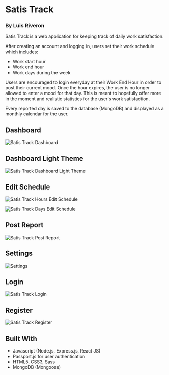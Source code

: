 # Satis Track
### By Luis Riveron

Satis Track is a web application for keeping track of daily work satisfaction.

After creating an account and logging in, users set their work schedule which includes:
- Work start hour
- Work end hour
- Work days during the week

Users are encouraged to login everyday at their Work End Hour in order to post their current mood. Once the hour expires, the user is no longer allowed to enter a mood for that day. This is meant to hopefully offer more in the moment and realistic statistics for the user's work satisfaction.

Every reported day is saved to the database (MongoDB) and displayed as a monthly calendar for the user.

## Dashboard
![Satis Track Dashboard](public/Screenshots/DashboardSatisTrack.png)

## Dashboard Light Theme
![Satis Track Dashboard Light Theme](public/Screenshots/DashboardLightThemeSatisTrack.png)

## Edit Schedule
![Satis Track Hours Edit Schedule](public/Screenshots/EditScheduleHoursSatisTrack.png)

![Satis Track Days Edit Schedule](public/Screenshots/EditScheduleDaysSatisTrack.png)

## Post Report
![Satis Track Post Report](public/Screenshots/PostReportSatisTrack.png)

## Settings
![Settings](public/Screenshots/SettingsSatisTrack.png)

## Login
![Satis Track Login](public/Screenshots/LoginSatisTrack.png)

## Register
![Satis Track Register](public/Screenshots/RegisterSatisTrack.png)

## Built With
- Javascript (Node.js, Express.js, React JS)
- Passport.js for user authentication
- HTML5, CSS3, Sass
- MongoDB (Mongoose)
